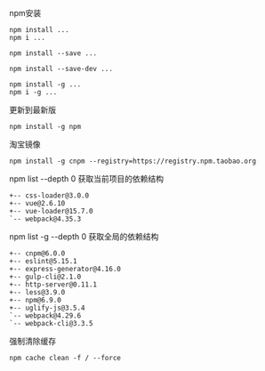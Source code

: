 npm安装  

```
npm install ...
npm i ...

npm install --save ...

npm install --save-dev ...

npm install -g ...
npm i -g ...
```


更新到最新版

```
npm install -g npm
```


淘宝镜像

```
npm install -g cnpm --registry=https://registry.npm.taobao.org
```


npm list --depth 0 获取当前项目的依赖结构

```
+-- css-loader@3.0.0
+-- vue@2.6.10
+-- vue-loader@15.7.0
`-- webpack@4.35.3
```


npm list -g --depth 0 获取全局的依赖结构

```
+-- cnpm@6.0.0
+-- eslint@5.15.1
+-- express-generator@4.16.0
+-- gulp-cli@2.1.0
+-- http-server@0.11.1
+-- less@3.9.0
+-- npm@6.9.0
+-- uglify-js@3.5.4
`-- webpack@4.29.6
`-- webpack-cli@3.3.5
```



强制清除缓存

```
npm cache clean -f / --force
```





